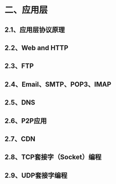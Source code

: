# 二、应用层



## 2.1、应用层协议原理



## 2.2、Web and HTTP



## 2.3、FTP



## 2.4、Email、SMTP、POP3、IMAP



## 2.5、DNS



## 2.6、P2P应用



## 2.7、CDN



## 2.8、TCP套接字（Socket）编程



## 2.9、UDP套接字编程

